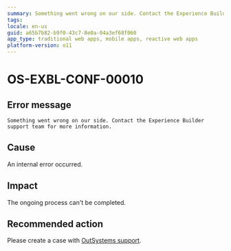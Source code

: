 ```yaml
---
summary: Something went wrong on our side. Contact the Experience Builder support team for more information.
tags:
locale: en-us
guid: a65b7b82-b9f0-43c7-8e0a-04a3ef68f060
app_type: traditional web apps, mobile apps, reactive web apps
platform-version: o11
---
```


# OS-EXBL-CONF-00010

## Error message

`Something went wrong on our side. Contact the Experience Builder support team for more information.`

## Cause

An internal error occurred.

## Impact

The ongoing process can't be completed.

## Recommended action

Please create a case with [OutSystems support](https://success.outsystems.com/Support). 
